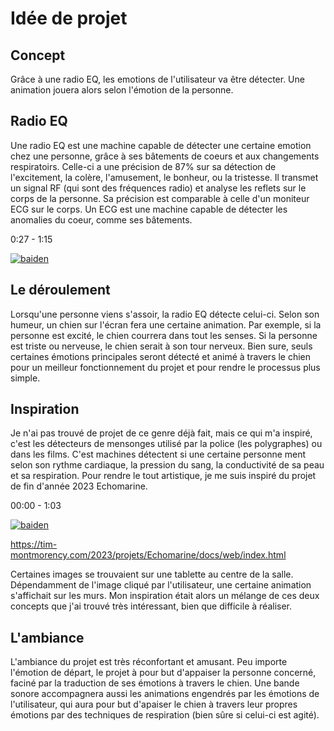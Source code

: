 # Idée de projet

## Concept
Grâce à une radio EQ, les emotions de l'utilisateur va être détecter. Une animation jouera alors selon l'émotion de la personne.

## Radio EQ
Une radio EQ est une machine capable de détecter une certaine emotion chez une personne, grâce à ses bâtements de coeurs et aux changements respiratoirs. Celle-ci a une précision de 87% sur sa détection de l'excitement, la colère, l'amusement, le bonheur, ou la tristesse. Il transmet un signal RF (qui sont des fréquences radio) et analyse les reflets sur le corps de la personne. Sa précision est comparable à celle d'un moniteur ECG sur le corps. Un ECG est une machine capable de détecter les anomalies du coeur, comme ses bâtements.

0:27 - 1:15

[![baiden](https://img.youtube.com/vi/nmcDnEhZTJM/0.jpg)](https://www.youtube.com/watch?v=nmcDnEhZTJM)


## Le déroulement

Lorsqu'une personne viens s'assoir, la radio EQ détecte celui-ci. Selon son humeur, un chien sur l'écran fera une certaine animation. Par exemple, si la personne est excité, le chien courrera dans tout les senses. Si la personne est triste ou nerveuse, le chien serait à son tour nerveux. Bien sure, seuls certaines émotions principales seront détecté et animé à travers le chien pour un meilleur fonctionnement du projet et pour rendre le processus plus simple.

## Inspiration
Je n'ai pas trouvé de projet de ce genre déjà fait, mais ce qui m'a inspiré, c'est les détecteurs de mensonges utilisé par la police (les polygraphes) ou dans les films. C'est machines détectent si une certaine personne ment selon son rythme cardiaque, la pression du sang, la conductivité de sa peau et sa respiration. Pour rendre le tout artistique, je me suis inspiré du projet de fin d'année 2023 Echomarine.


00:00 - 1:03


[![baiden](https://img.youtube.com/vi/nWr8ja8kASE/0.jpg)](https://www.youtube.com/watch?v=nWr8ja8kASE)

https://tim-montmorency.com/2023/projets/Echomarine/docs/web/index.html

Certaines images se trouvaient sur une tablette au centre de la salle. Dépendamment de l'image cliqué par l'utilisateur, une certaine animation s'affichait sur les murs. Mon inspiration était alors un mélange de ces deux concepts que j'ai trouvé très intéressant, bien que difficile à réaliser.

## L'ambiance

L'ambiance du projet est très réconfortant et amusant. Peu importe l'émotion de départ, le projet à pour but d'appaiser la personne concerné, faciné par la traduction de ses émotions à travers le chien. Une bande sonore accompagnera aussi les animations engendrés par les émotions de l'utilisateur, qui aura pour but d'apaiser le chien à travers leur propres émotions par des techniques de respiration (bien sûre si celui-ci est agité). 
